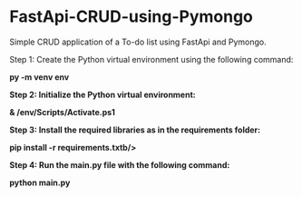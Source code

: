 # FastApi-CRUD-using-Pymongo
Simple CRUD application of a To-do list using FastApi and Pymongo.



Step 1:
Create the Python virtual environment using the following command:

<b>py -m venv env<b/>

Step 2:
Initialize the Python virtual environment:

<b>& <folder directory>/env/Scripts/Activate.ps1<b/>

Step 3:
Install the required libraries as in the requirements folder:

<b>pip install -r requirements.txtb/>

Step 4:
Run the main.py file with the following command:

<b>python main.py<b/>
